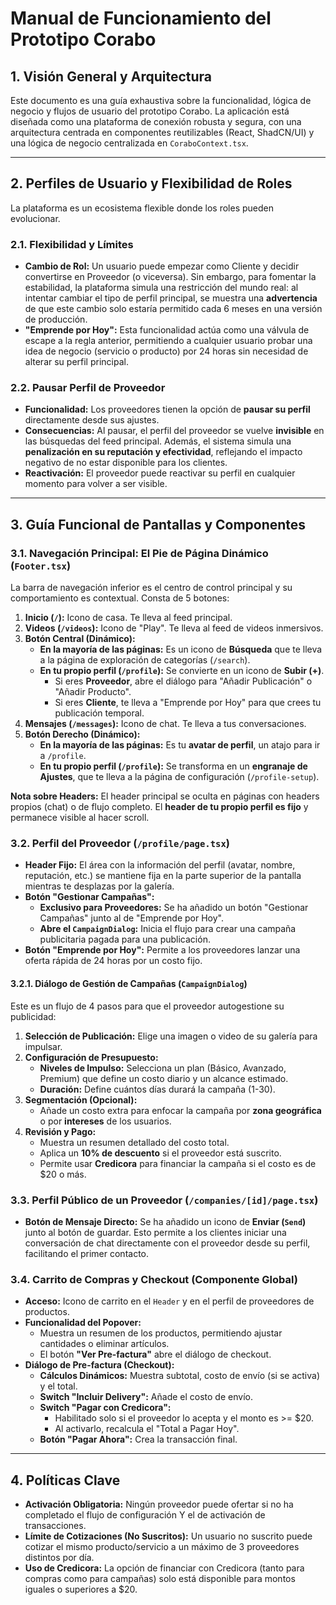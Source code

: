 # Manual de Funcionamiento del Prototipo Corabo

## 1. Visión General y Arquitectura

Este documento es una guía exhaustiva sobre la funcionalidad, lógica de negocio y flujos de usuario del prototipo Corabo. La aplicación está diseñada como una plataforma de conexión robusta y segura, con una arquitectura centrada en componentes reutilizables (React, ShadCN/UI) y una lógica de negocio centralizada en `CoraboContext.tsx`.

---

## 2. Perfiles de Usuario y Flexibilidad de Roles

La plataforma es un ecosistema flexible donde los roles pueden evolucionar.

### 2.1. Flexibilidad y Límites
- **Cambio de Rol:** Un usuario puede empezar como Cliente y decidir convertirse en Proveedor (o viceversa). Sin embargo, para fomentar la estabilidad, la plataforma simula una restricción del mundo real: al intentar cambiar el tipo de perfil principal, se muestra una **advertencia** de que este cambio solo estaría permitido cada 6 meses en una versión de producción.
- **"Emprende por Hoy":** Esta funcionalidad actúa como una válvula de escape a la regla anterior, permitiendo a cualquier usuario probar una idea de negocio (servicio o producto) por 24 horas sin necesidad de alterar su perfil principal.

### 2.2. Pausar Perfil de Proveedor
- **Funcionalidad:** Los proveedores tienen la opción de **pausar su perfil** directamente desde sus ajustes.
- **Consecuencias:** Al pausar, el perfil del proveedor se vuelve **invisible** en las búsquedas del feed principal. Además, el sistema simula una **penalización en su reputación y efectividad**, reflejando el impacto negativo de no estar disponible para los clientes.
- **Reactivación:** El proveedor puede reactivar su perfil en cualquier momento para volver a ser visible.

---

## 3. Guía Funcional de Pantallas y Componentes

### 3.1. Navegación Principal: El Pie de Página Dinámico (`Footer.tsx`)
La barra de navegación inferior es el centro de control principal y su comportamiento es contextual. Consta de 5 botones:

1.  **Inicio (`/`):** Icono de casa. Te lleva al feed principal.
2.  **Videos (`/videos`):** Icono de "Play". Te lleva al feed de videos inmersivos.
3.  **Botón Central (Dinámico):**
    -   **En la mayoría de las páginas:** Es un icono de **Búsqueda** que te lleva a la página de exploración de categorías (`/search`).
    -   **En tu propio perfil (`/profile`):** Se convierte en un icono de **Subir (+)**.
        -   Si eres **Proveedor**, abre el diálogo para "Añadir Publicación" o "Añadir Producto".
        -   Si eres **Cliente**, te lleva a "Emprende por Hoy" para que crees tu publicación temporal.
4.  **Mensajes (`/messages`):** Icono de chat. Te lleva a tus conversaciones.
5.  **Botón Derecho (Dinámico):**
    -   **En la mayoría de las páginas:** Es tu **avatar de perfil**, un atajo para ir a `/profile`.
    -   **En tu propio perfil (`/profile`):** Se transforma en un **engranaje de Ajustes**, que te lleva a la página de configuración (`/profile-setup`).

**Nota sobre Headers:** El header principal se oculta en páginas con headers propios (chat) o de flujo completo. El **header de tu propio perfil es fijo** y permanece visible al hacer scroll.

### 3.2. Perfil del Proveedor (`/profile/page.tsx`)

- **Header Fijo:** El área con la información del perfil (avatar, nombre, reputación, etc.) se mantiene fija en la parte superior de la pantalla mientras te desplazas por la galería.
- **Botón "Gestionar Campañas":**
  - **Exclusivo para Proveedores:** Se ha añadido un botón "Gestionar Campañas" junto al de "Emprende por Hoy".
  - **Abre el `CampaignDialog`:** Inicia el flujo para crear una campaña publicitaria pagada para una publicación.
- **Botón "Emprende por Hoy":** Permite a los proveedores lanzar una oferta rápida de 24 horas por un costo fijo.

#### 3.2.1. Diálogo de Gestión de Campañas (`CampaignDialog`)
Este es un flujo de 4 pasos para que el proveedor autogestione su publicidad:
1.  **Selección de Publicación:** Elige una imagen o video de su galería para impulsar.
2.  **Configuración de Presupuesto:**
    -   **Niveles de Impulso:** Selecciona un plan (Básico, Avanzado, Premium) que define un costo diario y un alcance estimado.
    -   **Duración:** Define cuántos días durará la campaña (1-30).
3.  **Segmentación (Opcional):**
    -   Añade un costo extra para enfocar la campaña por **zona geográfica** o por **intereses** de los usuarios.
4.  **Revisión y Pago:**
    -   Muestra un resumen detallado del costo total.
    -   Aplica un **10% de descuento** si el proveedor está suscrito.
    -   Permite usar **Credicora** para financiar la campaña si el costo es de $20 o más.

### 3.3. Perfil Público de un Proveedor (`/companies/[id]/page.tsx`)
- **Botón de Mensaje Directo:** Se ha añadido un icono de **Enviar (`Send`)** junto al botón de guardar. Esto permite a los clientes iniciar una conversación de chat directamente con el proveedor desde su perfil, facilitando el primer contacto.

### 3.4. Carrito de Compras y Checkout (Componente Global)
- **Acceso:** Icono de carrito en el `Header` y en el perfil de proveedores de productos.
- **Funcionalidad del Popover:**
  - Muestra un resumen de los productos, permitiendo ajustar cantidades o eliminar artículos.
  - El botón **"Ver Pre-factura"** abre el diálogo de checkout.
- **Diálogo de Pre-factura (Checkout):**
  - **Cálculos Dinámicos:** Muestra subtotal, costo de envío (si se activa) y el total.
  - **Switch "Incluir Delivery":** Añade el costo de envío.
  - **Switch "Pagar con Credicora":**
    - Habilitado solo si el proveedor lo acepta y el monto es >= $20.
    - Al activarlo, recalcula el "Total a Pagar Hoy".
  - **Botón "Pagar Ahora":** Crea la transacción final.

---

## 4. Políticas Clave
- **Activación Obligatoria:** Ningún proveedor puede ofertar si no ha completado el flujo de configuración Y el de activación de transacciones.
- **Límite de Cotizaciones (No Suscritos):** Un usuario no suscrito puede cotizar el mismo producto/servicio a un máximo de 3 proveedores distintos por día.
- **Uso de Credicora:** La opción de financiar con Credicora (tanto para compras como para campañas) solo está disponible para montos iguales o superiores a $20.